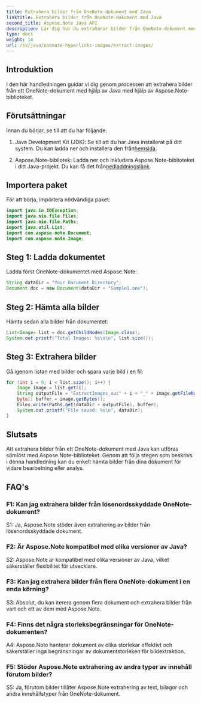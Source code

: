 ```yaml
---
title: Extrahera bilder från OneNote-dokument med Java
linktitle: Extrahera bilder från OneNote-dokument med Java
second_title: Aspose.Note Java API
description: Lär dig hur du extraherar bilder från OneNote-dokument med Java med Aspose.Note-biblioteket. Följ vår steg-för-steg-guide för sömlös bildextraktion.
type: docs
weight: 14
url: /sv/java/onenote-hyperlinks-images/extract-images/
---
```

## Introduktion

I den här handledningen guidar vi dig genom processen att extrahera bilder från ett OneNote-dokument med hjälp av Java med hjälp av Aspose.Note-biblioteket.

## Förutsättningar

Innan du börjar, se till att du har följande:

1.  Java Development Kit (JDK): Se till att du har Java installerat på ditt system. Du kan ladda ner och installera den från[hemsida](https://www.oracle.com/java/technologies/javase-jdk15-downloads.html).

2.  Aspose.Note-bibliotek: Ladda ner och inkludera Aspose.Note-biblioteket i ditt Java-projekt. Du kan få det från[nedladdningslänk](https://releases.aspose.com/note/java/).

## Importera paket

För att börja, importera nödvändiga paket:

```java
import java.io.IOException;
import java.nio.file.Files;
import java.nio.file.Paths;
import java.util.List;
import com.aspose.note.Document;
import com.aspose.note.Image;
```

## Steg 1: Ladda dokumentet

Ladda först OneNote-dokumentet med Aspose.Note:

```java
String dataDir = "Your Document Directory";
Document doc = new Document(dataDir + "Sample1.one");
```

## Steg 2: Hämta alla bilder

Hämta sedan alla bilder från dokumentet:

```java
List<Image> list = doc.getChildNodes(Image.class);
System.out.printf("Total Images: %s\n\n", list.size());
```

## Steg 3: Extrahera bilder

Gå igenom listan med bilder och spara varje bild i en fil:

```java
for (int i = 0; i < list.size(); i++) {
    Image image = list.get(i);
    String outputFile = "ExtractImages_out" + i + "_" + image.getFileName();
    byte[] buffer = image.getBytes();
    Files.write(Paths.get(dataDir + outputFile), buffer);
    System.out.printf("File saved: %s\n", dataDir);
}
```

## Slutsats

Att extrahera bilder från ett OneNote-dokument med Java kan utföras sömlöst med Aspose.Note-biblioteket. Genom att följa stegen som beskrivs i denna handledning kan du enkelt hämta bilder från dina dokument för vidare bearbetning eller analys.

## FAQ's

### F1: Kan jag extrahera bilder från lösenordsskyddade OneNote-dokument?

S1: Ja, Aspose.Note stöder även extrahering av bilder från lösenordsskyddade dokument.

### F2: Är Aspose.Note kompatibel med olika versioner av Java?

S2: Aspose.Note är kompatibel med olika versioner av Java, vilket säkerställer flexibilitet för utvecklare.

### F3: Kan jag extrahera bilder från flera OneNote-dokument i en enda körning?

S3: Absolut, du kan iterera genom flera dokument och extrahera bilder från vart och ett av dem med Aspose.Note.

### F4: Finns det några storleksbegränsningar för OneNote-dokumenten?

A4: Aspose.Note hanterar dokument av olika storlekar effektivt och säkerställer inga begränsningar av dokumentstorleken för bildextraktion.

### F5: Stöder Aspose.Note extrahering av andra typer av innehåll förutom bilder?

S5: Ja, förutom bilder tillåter Aspose.Note extrahering av text, bilagor och andra innehållstyper från OneNote-dokument.